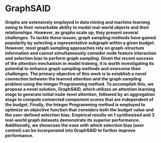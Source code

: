 # GraphSAID

#### Graphs are extensively employed in data mining and machine learning owing to their remarkable ability to model real-world objects and their relationships. However, as graphs scale up, they present several challenges. To tackle these issues, graph sampling methods have gained popularity by selecting a representative subgraph within a given budget. However, most graph sampling approaches rely on graph-structure information and cannot simultaneously consider node feature interaction and selection bias to perform graph sampling. Given the recent success of the attention mechanism in model training, it is worth investigating its potential to enhance graph sampling methods and overcome their challenges. The primary objective of this work is to establish a novel connection between the learned attention and the graph sampling problem using the Integer Programming method. To accomplish this, we propose a novel solution, GraphSAID, which utilizes an attention learning stage to generate initial node-level attention, followed by an aggregation stage to compute connected component scores that are independent of the budget. Finally, the Integer Programming method is employed to optimize an objective function that considers both the budget value and the user-defined selection bias. Empirical results on 1 synthesized and 3 real-world graph datasets demonstrate its superior performance. Additionally, we showcase the ease with which selection bias (user control) can be incorporated into GraphSAID to further improve performance.

